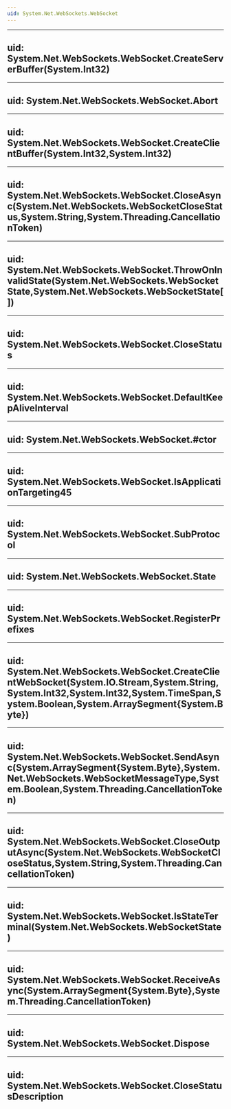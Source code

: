 ```yaml
---
uid: System.Net.WebSockets.WebSocket
---
```


---
uid: System.Net.WebSockets.WebSocket.CreateServerBuffer(System.Int32)
---

---
uid: System.Net.WebSockets.WebSocket.Abort
---

---
uid: System.Net.WebSockets.WebSocket.CreateClientBuffer(System.Int32,System.Int32)
---

---
uid: System.Net.WebSockets.WebSocket.CloseAsync(System.Net.WebSockets.WebSocketCloseStatus,System.String,System.Threading.CancellationToken)
---

---
uid: System.Net.WebSockets.WebSocket.ThrowOnInvalidState(System.Net.WebSockets.WebSocketState,System.Net.WebSockets.WebSocketState[])
---

---
uid: System.Net.WebSockets.WebSocket.CloseStatus
---

---
uid: System.Net.WebSockets.WebSocket.DefaultKeepAliveInterval
---

---
uid: System.Net.WebSockets.WebSocket.#ctor
---

---
uid: System.Net.WebSockets.WebSocket.IsApplicationTargeting45
---

---
uid: System.Net.WebSockets.WebSocket.SubProtocol
---

---
uid: System.Net.WebSockets.WebSocket.State
---

---
uid: System.Net.WebSockets.WebSocket.RegisterPrefixes
---

---
uid: System.Net.WebSockets.WebSocket.CreateClientWebSocket(System.IO.Stream,System.String,System.Int32,System.Int32,System.TimeSpan,System.Boolean,System.ArraySegment{System.Byte})
---

---
uid: System.Net.WebSockets.WebSocket.SendAsync(System.ArraySegment{System.Byte},System.Net.WebSockets.WebSocketMessageType,System.Boolean,System.Threading.CancellationToken)
---

---
uid: System.Net.WebSockets.WebSocket.CloseOutputAsync(System.Net.WebSockets.WebSocketCloseStatus,System.String,System.Threading.CancellationToken)
---

---
uid: System.Net.WebSockets.WebSocket.IsStateTerminal(System.Net.WebSockets.WebSocketState)
---

---
uid: System.Net.WebSockets.WebSocket.ReceiveAsync(System.ArraySegment{System.Byte},System.Threading.CancellationToken)
---

---
uid: System.Net.WebSockets.WebSocket.Dispose
---

---
uid: System.Net.WebSockets.WebSocket.CloseStatusDescription
---
